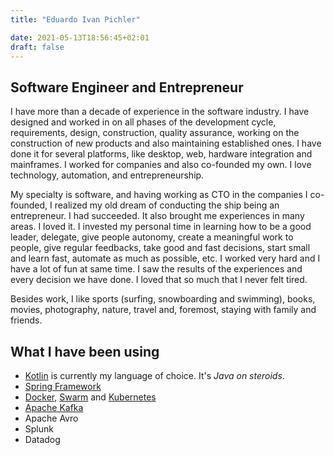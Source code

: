 ```yaml
---
title: "Eduardo Ivan Pichler"

date: 2021-05-13T18:56:45+02:01
draft: false
---
```

## Software Engineer and Entrepreneur

I have more than a decade of experience in the software industry. I have designed and worked in on all phases of the development cycle, requirements, design, construction, quality assurance, working on the construction of new products and also maintaining established ones. I have done it for several platforms, like desktop, web, hardware integration and mainframes. I worked for companies and also co-founded my own. I love technology, automation, and entrepreneurship.
  
My specialty is software, and having working as CTO in the companies I co-founded, I realized my old dream of conducting the ship being an entrepreneur. I had succeeded. It also brought me experiences in many areas. I loved it. I invested my personal time in learning how to be a good leader, delegate, give people autonomy, create a meaningful work to people, give regular feedbacks, take good and fast decisions, start small and learn fast, automate as much as possible, etc. I worked very hard and I have a lot of fun at same time. I saw the results of the experiences and every decision we have done. I loved that so much that I never felt tired.
  
Besides work, I like sports (surfing, snowboarding and swimming), books, movies, photography, nature, travel and, foremost, staying with family and friends.

## What I have been using
 * [Kotlin](https://kotlinlang.org) is currently my language of choice. It's *Java on steroids*.
 * [Spring Framework](https://spring.io/)
 * [Docker](https://www.docker.com/community/open-source), [Swarm](https://github.com/docker/swarmkit) and [Kubernetes](https://kubernetes.io)
 * [Apache Kafka](https://kafka.apache.org/) 
 * Apache Avro
 * Splunk
 * Datadog
